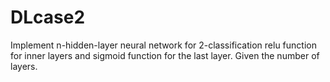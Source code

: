 # DLcase2
Implement n-hidden-layer neural network for 2-classification
relu function for inner layers and sigmoid function for the last layer.
Given the number of layers.
